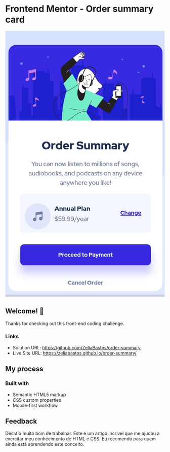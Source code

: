 # Frontend Mentor - Order summary card

![Design preview for the Order summary card coding challenge](./design/summary.jpg)

## Welcome! 👋

Thanks for checking out this front-end coding challenge.

### Links

- Solution URL: https://github.com/ZeliaBastos/order-summary
- Live Site URL: https://zeliabastos.github.io/order-summary/

## My process

### Built with

- Semantic HTML5 markup
- CSS custom properties
- Mobile-first workflow

## Feedback

Desafio muito bom de trabalhar.
Este é um artigo incrível que me ajudou a exercitar meu conhecimento de HTML e CSS. Eu recomendo para quem ainda está aprendendo este conceito.
